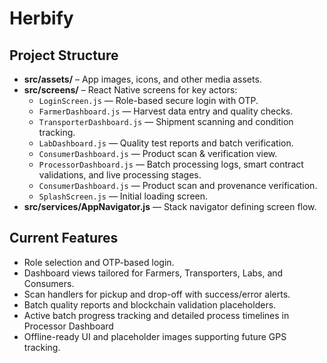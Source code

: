 # Herbify

## Project Structure

- **src/assets/** – App images, icons, and other media assets.
- **src/screens/** – React Native screens for key actors:
  - `LoginScreen.js` — Role-based secure login with OTP.
  - `FarmerDashboard.js` — Harvest data entry and quality checks.
  - `TransporterDashboard.js` — Shipment scanning and condition tracking.
  - `LabDashboard.js` — Quality test reports and batch verification.
  - `ConsumerDashboard.js` — Product scan & verification view.
  - `ProcessorDashboard.js` — Batch processing logs, smart contract validations, and live processing stages.
  - `ConsumerDashboard.js` — Product scan and provenance verification.
  - `SplashScreen.js` — Initial loading screen.
- **src/services/AppNavigator.js** — Stack navigator defining screen flow.

## Current Features

- Role selection and OTP-based login.
- Dashboard views tailored for Farmers, Transporters, Labs, and Consumers.
- Scan handlers for pickup and drop-off with success/error alerts.
- Batch quality reports and blockchain validation placeholders.
- Active batch progress tracking and detailed process timelines in Processor Dashboard
- Offline-ready UI and placeholder images supporting future GPS tracking.
